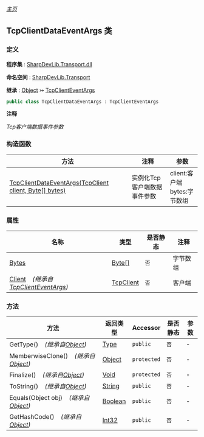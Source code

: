 ###### [主页](./Index.md "主页")

## TcpClientDataEventArgs 类

### 定义

**程序集** : [SharpDevLib.Transport.dll](./SharpDevLib.Transport.assembly.md "SharpDevLib.Transport.dll")

**命名空间** : [SharpDevLib.Transport](./SharpDevLib.Transport.namespace.md "SharpDevLib.Transport")

**继承** : [Object](https://learn.microsoft.com/en-us/dotnet/api/system.object "Object") ↣ [TcpClientEventArgs](./SharpDevLib.Transport.TcpClientEventArgs.md "TcpClientEventArgs")

``` csharp
public class TcpClientDataEventArgs : TcpClientEventArgs
```

**注释**

*Tcp客户端数据事件参数*


### 构造函数

|方法|注释|参数|
|---|---|---|
|[TcpClientDataEventArgs(TcpClient client, Byte[] bytes)](./SharpDevLib.Transport.TcpClientDataEventArgs.ctor.TcpClient.Byte.md "TcpClientDataEventArgs(TcpClient client, Byte[] bytes)")|实例化Tcp客户端数据事件参数|client:客户端<br>bytes:字节数组|


### 属性

|名称|类型|是否静态|注释|
|---|---|---|---|
|[Bytes](./SharpDevLib.Transport.TcpClientDataEventArgs.Bytes.md "Bytes")|[Byte\[\]](https://learn.microsoft.com/en-us/dotnet/api/system.byte[] "Byte\[\]")|`否`|字节数组|
|[Client](./SharpDevLib.Transport.TcpClientEventArgs.Client.md "Client")&nbsp;&nbsp;&nbsp;&nbsp;*(继承自[TcpClientEventArgs](./SharpDevLib.Transport.TcpClientEventArgs.md "TcpClientEventArgs"))*|[TcpClient](./SharpDevLib.Transport.TcpClient.md "TcpClient")|`否`|客户端|


### 方法

|方法|返回类型|Accessor|是否静态|参数|
|---|---|---|---|---|
|GetType()&nbsp;&nbsp;&nbsp;&nbsp;*(继承自[Object](https://learn.microsoft.com/en-us/dotnet/api/system.object "Object"))*|[Type](https://learn.microsoft.com/en-us/dotnet/api/system.type "Type")|`public`|`否`|-|
|MemberwiseClone()&nbsp;&nbsp;&nbsp;&nbsp;*(继承自[Object](https://learn.microsoft.com/en-us/dotnet/api/system.object "Object"))*|[Object](https://learn.microsoft.com/en-us/dotnet/api/system.object "Object")|`protected`|`否`|-|
|Finalize()&nbsp;&nbsp;&nbsp;&nbsp;*(继承自[Object](https://learn.microsoft.com/en-us/dotnet/api/system.object "Object"))*|[Void](https://learn.microsoft.com/en-us/dotnet/api/system.void "Void")|`protected`|`否`|-|
|ToString()&nbsp;&nbsp;&nbsp;&nbsp;*(继承自[Object](https://learn.microsoft.com/en-us/dotnet/api/system.object "Object"))*|[String](https://learn.microsoft.com/en-us/dotnet/api/system.string "String")|`public`|`否`|-|
|Equals(Object obj)&nbsp;&nbsp;&nbsp;&nbsp;*(继承自[Object](https://learn.microsoft.com/en-us/dotnet/api/system.object "Object"))*|[Boolean](https://learn.microsoft.com/en-us/dotnet/api/system.boolean "Boolean")|`public`|`否`|-|
|GetHashCode()&nbsp;&nbsp;&nbsp;&nbsp;*(继承自[Object](https://learn.microsoft.com/en-us/dotnet/api/system.object "Object"))*|[Int32](https://learn.microsoft.com/en-us/dotnet/api/system.int32 "Int32")|`public`|`否`|-|


